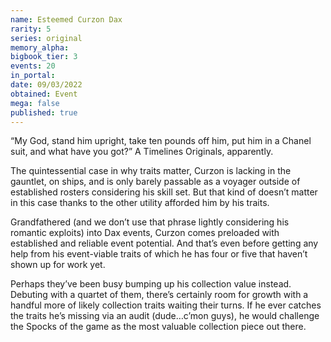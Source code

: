 ```yaml
---
name: Esteemed Curzon Dax
rarity: 5
series: original
memory_alpha:
bigbook_tier: 3
events: 20
in_portal:
date: 09/03/2022
obtained: Event
mega: false
published: true
---
```


“My God, stand him upright, take ten pounds off him, put him in a Chanel suit, and what have you got?” A Timelines Originals, apparently.

The quintessential case in why traits matter, Curzon is lacking in the gauntlet, on ships, and is only barely passable as a voyager outside of established rosters considering his skill set. But that kind of doesn’t matter in this case thanks to the other utility afforded him by his traits.

Grandfathered (and we don’t use that phrase lightly considering his romantic exploits) into Dax events, Curzon comes preloaded with established and reliable event potential. And that’s even before getting any help from his event-viable traits of which he has four or five that haven’t shown up for work yet.

Perhaps they’ve been busy bumping up his collection value instead. Debuting with a quartet of them, there’s certainly room for growth with a handful more of likely collection traits waiting their turns. If he ever catches the traits he’s missing via an audit (dude…c’mon guys), he would challenge the Spocks of the game as the most valuable collection piece out there.

